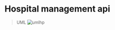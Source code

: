 # Hospital management api

> UML
![umlhp](https://github.com/Mizugue/Hospital-management-api/assets/126506298/c4c493b9-f0b4-4dc4-9255-a9aa24db4bf8)


